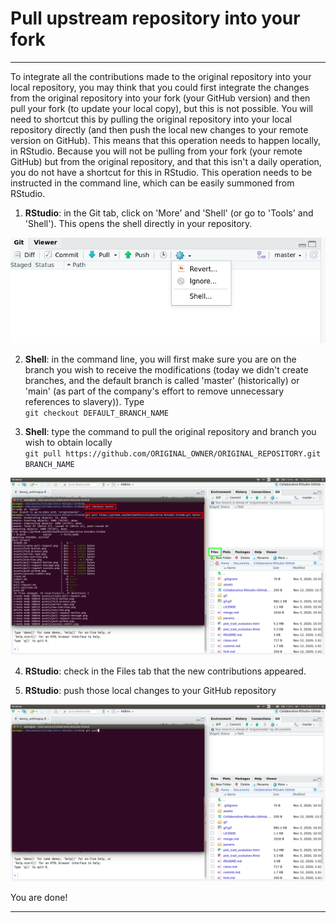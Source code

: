 # Pull upstream repository into your fork

***

To integrate all the contributions made to the original repository into your local repository, you may think that you could first integrate the changes from the original repository into your fork (your GitHub version) and then pull your fork (to update your local copy), but this is not possible. You will need to shortcut this by pulling the original repository into your local repository directly (and then push the local new changes to your remote version on GitHub). This means that this operation needs to happen locally, in RStudio. Because you will not be pulling from your fork (your remote GitHub) but from the original repository, and that this isn't a daily operation, you do not have a shortcut for this in RStudio. This operation needs to be instructed in the command line, which can be easily summoned from RStudio.

1. **RStudio**: in the Git tab, click on 'More' and 'Shell' (or go to 'Tools' and 'Shell'). This opens the shell directly in your repository.

![](./assets/open-shell.png)

2. **Shell**: in the command line, you will first make sure you are on the branch you wish to receive the modifications (today we didn't create branches, and the default branch is called 'master' (historically) or 'main' (as part of the company's effort to remove unnecessary references to slavery)). Type  
`git checkout DEFAULT_BRANCH_NAME`

3. **Shell**: type the command to pull the original repository and branch you wish to obtain locally  
`git pull https://github.com/ORIGINAL_OWNER/ORIGINAL_REPOSITORY.git BRANCH_NAME`

![](./assets/command-line.png)

4. **RStudio**: check in the Files tab that the new contributions appeared.

5. **RStudio**: push those local changes to your GitHub repository

![](./assets/final-push.png)


You are done!

***
